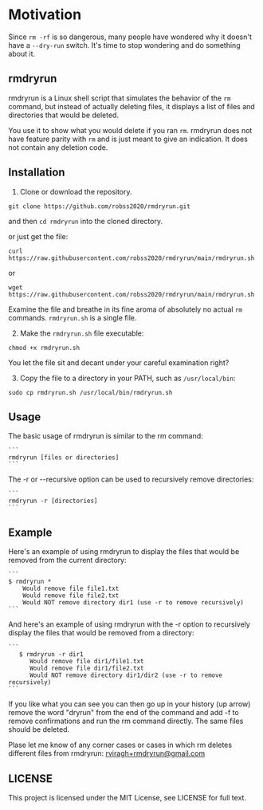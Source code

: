 # Motivation

Since `rm -rf` is so dangerous, many people have wondered why it doesn't have a `--dry-run` switch.  It's time to stop wondering and do something about it.

## rmdryrun

rmdryrun is a Linux shell script that simulates the behavior of the `rm` command, but instead of actually deleting files, it displays a list of files and directories that would be deleted.

You use it to show what you would delete if you ran `rm`.  rmdryrun does not have feature parity with `rm` and is just meant to give an indication. It does not contain any deletion code.

## Installation

1. Clone or download the repository.

```
git clone https://github.com/robss2020/rmdryrun.git
```

and then `cd rmdryrun` into the cloned directory.

or just get the file:


```
curl https://raw.githubusercontent.com/robss2020/rmdryrun/main/rmdryrun.sh
```

or

```
wget https://raw.githubusercontent.com/robss2020/rmdryrun/main/rmdryrun.sh
```

Examine the file and breathe in its fine aroma of absolutely no actual `rm` commands.  `rmdryrun.sh` is a single file.

2. Make the `rmdryrun.sh` file executable:

```
chmod +x rmdryrun.sh
```

You let the file sit and decant under your careful examination right?

3. Copy the file to a directory in your PATH, such as `/usr/local/bin`:

```
sudo cp rmdryrun.sh /usr/local/bin/rmdryrun.sh
```


## Usage

The basic usage of rmdryrun is similar to the rm command:

    ```
    rmdryrun [files or directories]
    ```

The -r or --recursive option can be used to recursively remove directories:

    ```
    rmdryrun -r [directories]
    ```

## Example

Here's an example of using rmdryrun to display the files that would be removed from the current directory:

    ```
    $ rmdryrun *
        Would remove file file1.txt
        Would remove file file2.txt
        Would NOT remove directory dir1 (use -r to remove recursively)
    ```
And here's an example of using rmdryrun with the -r option to recursively display the files that would be removed from a directory:

    ```
       $ rmdryrun -r dir1
          Would remove file dir1/file1.txt
          Would remove file dir1/file2.txt
          Would NOT remove directory dir1/dir2 (use -r to remove recursively)
    ```

If you like what you can see you can then go up in your history (up arrow) remove the word "dryrun" from the end of the command and add -f to remove confirmations and run the rm command directly. The same files should be deleted.

Plase let me know of any corner cases or cases in which rm deletes different files from rmdryrun: rviragh+rmdryrun@gmail.com

## LICENSE

This project is licensed under the MIT License, see LICENSE for full text.